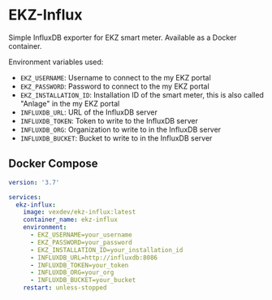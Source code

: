 # EKZ-Influx

Simple InfluxDB exporter for EKZ smart meter. Available as a Docker container.

Environment variables used:

- `EKZ_USERNAME`: Username to connect to the my EKZ portal
- `EKZ_PASSWORD`: Password to connect to the my EKZ portal
- `EKZ_INSTALLATION_ID`: Installation ID of the smart meter, this is also called "Anlage" in the my EKZ portal
- `INFLUXDB_URL`: URL of the InfluxDB server
- `INFLUXDB_TOKEN`: Token to write to the InfluxDB server
- `INFLUXDB_ORG`: Organization to write to in the InfluxDB server
- `INFLUXDB_BUCKET`: Bucket to write to in the InfluxDB server

## Docker Compose

```yaml
version: '3.7'

services:
  ekz-influx:
    image: vexdev/ekz-influx:latest
    container_name: ekz-influx
    environment:
      - EKZ_USERNAME=your_username
      - EKZ_PASSWORD=your_password
      - EKZ_INSTALLATION_ID=your_installation_id
      - INFLUXDB_URL=http://influxdb:8086
      - INFLUXDB_TOKEN=your_token
      - INFLUXDB_ORG=your_org
      - INFLUXDB_BUCKET=your_bucket
    restart: unless-stopped
```